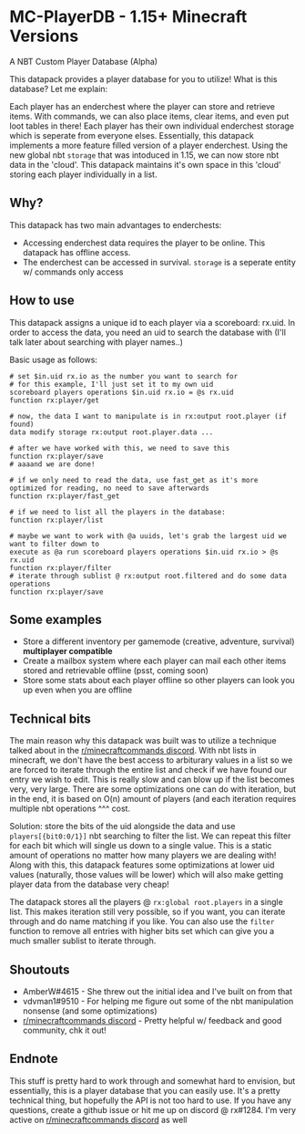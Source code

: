 # MC-PlayerDB - 1.15+ Minecraft Versions
A NBT Custom Player Database (Alpha)

This datapack provides a player database for you to utilize! What is this database? Let me explain:

Each player has an enderchest where the player can store and retrieve items. With commands, we can also place items, clear items, and even put loot tables in there! Each player has their own individual enderchest storage which is seperate from everyone elses. Essentially, this datapack implements a more feature filled version of a player enderchest. Using the new global nbt `storage` that was intoduced in 1.15, we can now store nbt data in the 'cloud'. This datapack maintains it's own space in this 'cloud' storing each player individually in a list.

## Why?

This datapack has two main advantages to enderchests:
* Accessing enderchest data requires the player to be online. This datapack has offline access.
* The enderchest can be accessed in survival. `storage` is a seperate entity w/ commands only access

## How to use

This datapack assigns a unique id to each player via a scoreboard: rx.uid. In order to access the data, you need an uid to search the database with (I'll talk later about searching with player names..)

Basic usage as follows:

    # set $in.uid rx.io as the number you want to search for
    # for this example, I'll just set it to my own uid
    scoreboard players operations $in.uid rx.io = @s rx.uid
    function rx:player/get
    
    # now, the data I want to manipulate is in rx:output root.player (if found)
    data modify storage rx:output root.player.data ...
    
    # after we have worked with this, we need to save this
    function rx:player/save
    # aaaand we are done!
    
    # if we only need to read the data, use fast_get as it's more optimized for reading, no need to save afterwards
    function rx:player/fast_get
    
    # if we need to list all the players in the database:
    function rx:player/list
    
    # maybe we want to work with @a uuids, let's grab the largest uid we want to filter down to
    execute as @a run scoreboard players operations $in.uid rx.io > @s rx.uid
    function rx:player/filter
    # iterate through sublist @ rx:output root.filtered and do some data operations
    function rx:player/save
 
 
## Some examples

* Store a different inventory per gamemode (creative, adventure, survival) **multiplayer compatible**
* Create a mailbox system where each player can mail each other items stored and retrievable offline (psst, coming soon)
* Store some stats about each player offline so other players can look you up even when you are offline

## Technical bits

The main reason why this datapack was built was to utilize a technique talked about in the [r/minecraftcommands discord](https://discord.gg/QAFXFtZ). With nbt lists in minecraft, we don't have the best access to arbiturary values in a list so we are forced to iterate through the entire list and check if we have found our entry we wish to edit. This is really slow and can blow up if the list becomes very, very large. There are some optimizations one can do with iteration, but in the end, it is based on O(n) amount of players (and each iteration requires multiple nbt operations ^^^ cost.

Solution: store the bits of the uid alongside the data and use `players[{bit0:0/1}]` nbt searching to filter the list. We can repeat this filter for each bit which will single us down to a single value. This is a static amount of operations no matter how many players we are dealing with! Along with this, this datapack features some optimizations at lower uid values (naturally, those values will be lower) which will also make getting player data from the database very cheap!

The datapack stores all the players @ `rx:global root.players` in a single list. This makes iteration still very possible, so if you want, you can iterate through and do name matching if you like. You can also use the `filter` function to remove all entries with higher bits set which can give you a much smaller sublist to iterate through.

## Shoutouts

* AmberW#4615 - She threw out the initial idea and I've built on from that
* vdvman1#9510 - For helping me figure out some of the nbt manipulation nonsense (and some optimizations)
* [r/minecraftcommands discord](https://discord.gg/QAFXFtZ) - Pretty helpful w/ feedback and good community, chk it out!


## Endnote

This stuff is pretty hard to work through and somewhat hard to envision, but essentially, this is a player database that you can easily use. It's a pretty technical thing, but hopefully the API is not too hard to use. If you have any questions, create a github issue or hit me up on discord @ rx#1284. I'm very active on [r/minecraftcommands discord](https://discord.gg/QAFXFtZ) as well
 
